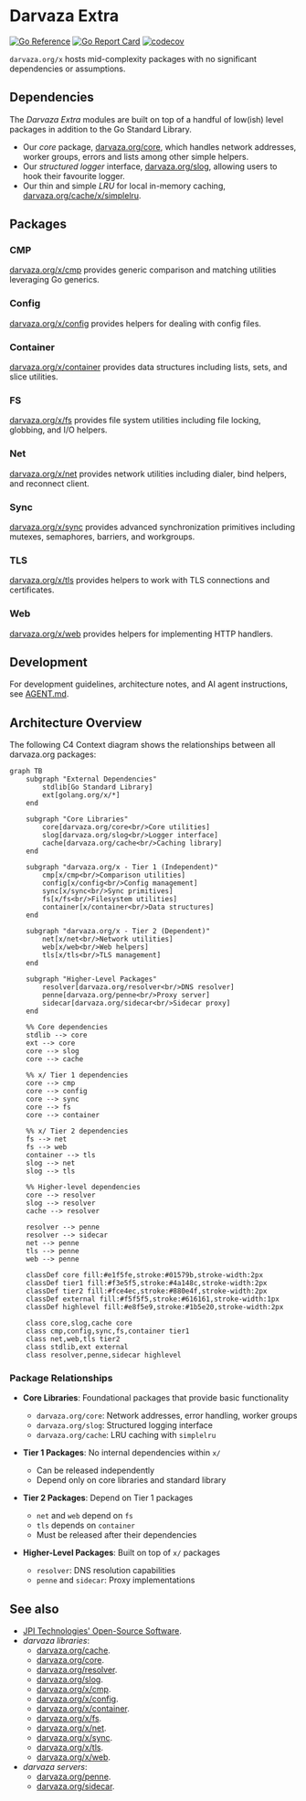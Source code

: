 # Darvaza Extra

[![Go Reference][godoc-badge]][godoc]
[![Go Report Card][goreport-badge]][goreport]
[![codecov][codecov-badge]][codecov]

`darvaza.org/x` hosts mid-complexity packages with no significant dependencies
or assumptions.

[godoc]: https://pkg.go.dev/darvaza.org/x
[godoc-badge]: https://pkg.go.dev/badge/darvaza.org/x.svg
[goreport]: https://goreportcard.com/report/darvaza.org/x
[goreport-badge]: https://goreportcard.com/badge/darvaza.org/x
[codecov]: https://codecov.io/gh/darvaza-proxy/x
[codecov-badge]: https://codecov.io/github/darvaza-proxy/x/graph/badge.svg

## Dependencies

The _Darvaza Extra_ modules are built on top of a handful of low(ish) level
packages in addition to the Go Standard Library.

* Our _core_ package, [darvaza.org/core][core], which handles network
  addresses, worker groups, errors and lists among other simple helpers.
* Our _structured logger_ interface, [darvaza.org/slog][slog], allowing
  users to hook their favourite logger.
* Our thin and simple _LRU_ for local in-memory caching,
  [darvaza.org/cache/x/simplelru][simplelru].

## Packages

### CMP

[darvaza.org/x/cmp][x-cmp] provides generic comparison and matching
utilities leveraging Go generics.

### Config

[darvaza.org/x/config][x-config] provides helpers for dealing with config
files.

### Container

[darvaza.org/x/container][x-container] provides data structures including
lists, sets, and slice utilities.

### FS

[darvaza.org/x/fs][x-fs] provides file system utilities including file
locking, globbing, and I/O helpers.

### Net

[darvaza.org/x/net][x-net] provides network utilities including dialer,
bind helpers, and reconnect client.

### Sync

[darvaza.org/x/sync][x-sync] provides advanced synchronization primitives
including mutexes, semaphores, barriers, and workgroups.

### TLS

[darvaza.org/x/tls][x-tls] provides helpers to work with TLS connections
and certificates.

### Web

[darvaza.org/x/web][x-web] provides helpers for implementing HTTP handlers.

## Development

For development guidelines, architecture notes, and AI agent instructions, see
[AGENT.md](AGENT.md).

## Architecture Overview

The following C4 Context diagram shows the relationships between all
darvaza.org packages:

```mermaid
graph TB
    subgraph "External Dependencies"
        stdlib[Go Standard Library]
        ext[golang.org/x/*]
    end

    subgraph "Core Libraries"
        core[darvaza.org/core<br/>Core utilities]
        slog[darvaza.org/slog<br/>Logger interface]
        cache[darvaza.org/cache<br/>Caching library]
    end

    subgraph "darvaza.org/x - Tier 1 (Independent)"
        cmp[x/cmp<br/>Comparison utilities]
        config[x/config<br/>Config management]
        sync[x/sync<br/>Sync primitives]
        fs[x/fs<br/>Filesystem utilities]
        container[x/container<br/>Data structures]
    end

    subgraph "darvaza.org/x - Tier 2 (Dependent)"
        net[x/net<br/>Network utilities]
        web[x/web<br/>Web helpers]
        tls[x/tls<br/>TLS management]
    end

    subgraph "Higher-Level Packages"
        resolver[darvaza.org/resolver<br/>DNS resolver]
        penne[darvaza.org/penne<br/>Proxy server]
        sidecar[darvaza.org/sidecar<br/>Sidecar proxy]
    end

    %% Core dependencies
    stdlib --> core
    ext --> core
    core --> slog
    core --> cache

    %% x/ Tier 1 dependencies
    core --> cmp
    core --> config
    core --> sync
    core --> fs
    core --> container

    %% x/ Tier 2 dependencies
    fs --> net
    fs --> web
    container --> tls
    slog --> net
    slog --> tls

    %% Higher-level dependencies
    core --> resolver
    slog --> resolver
    cache --> resolver

    resolver --> penne
    resolver --> sidecar
    net --> penne
    tls --> penne
    web --> penne

    classDef core fill:#e1f5fe,stroke:#01579b,stroke-width:2px
    classDef tier1 fill:#f3e5f5,stroke:#4a148c,stroke-width:2px
    classDef tier2 fill:#fce4ec,stroke:#880e4f,stroke-width:2px
    classDef external fill:#f5f5f5,stroke:#616161,stroke-width:1px
    classDef highlevel fill:#e8f5e9,stroke:#1b5e20,stroke-width:2px

    class core,slog,cache core
    class cmp,config,sync,fs,container tier1
    class net,web,tls tier2
    class stdlib,ext external
    class resolver,penne,sidecar highlevel
```

### Package Relationships

* **Core Libraries**: Foundational packages that provide basic functionality
  * `darvaza.org/core`: Network addresses, error handling, worker groups
  * `darvaza.org/slog`: Structured logging interface
  * `darvaza.org/cache`: LRU caching with `simplelru`

* **Tier 1 Packages**: No internal dependencies within `x/`
  * Can be released independently
  * Depend only on core libraries and standard library

* **Tier 2 Packages**: Depend on Tier 1 packages
  * `net` and `web` depend on `fs`
  * `tls` depends on `container`
  * Must be released after their dependencies

* **Higher-Level Packages**: Built on top of `x/` packages
  * `resolver`: DNS resolution capabilities
  * `penne` and `sidecar`: Proxy implementations

## See also

* [JPI Technologies' Open-Source Software](https://oss.jpi.io/).
* _darvaza libraries_:
  * [darvaza.org/cache][cache].
  * [darvaza.org/core][core].
  * [darvaza.org/resolver][resolver].
  * [darvaza.org/slog][slog].
  * [darvaza.org/x/cmp][x-cmp].
  * [darvaza.org/x/config][x-config].
  * [darvaza.org/x/container][x-container].
  * [darvaza.org/x/fs][x-fs].
  * [darvaza.org/x/net][x-net].
  * [darvaza.org/x/sync][x-sync].
  * [darvaza.org/x/tls][x-tls].
  * [darvaza.org/x/web][x-web].
* _darvaza servers_:
  * [darvaza.org/penne][penne].
  * [darvaza.org/sidecar][sidecar].

[cache]: https://pkg.go.dev/darvaza.org/cache
[core]: https://pkg.go.dev/darvaza.org/core
[penne]: https://pkg.go.dev/darvaza.org/penne
[resolver]: https://pkg.go.dev/darvaza.org/resolver
[sidecar]: https://pkg.go.dev/darvaza.org/sidecar
[simplelru]: https://pkg.go.dev/darvaza.org/cache/x/simplelru
[slog]: https://pkg.go.dev/darvaza.org/slog
[x-cmp]: https://pkg.go.dev/darvaza.org/x/cmp
[x-config]: https://pkg.go.dev/darvaza.org/x/config
[x-container]: https://pkg.go.dev/darvaza.org/x/container
[x-fs]: https://pkg.go.dev/darvaza.org/x/fs
[x-net]: https://pkg.go.dev/darvaza.org/x/net
[x-sync]: https://pkg.go.dev/darvaza.org/x/sync
[x-tls]: https://pkg.go.dev/darvaza.org/x/tls
[x-web]: https://pkg.go.dev/darvaza.org/x/web
